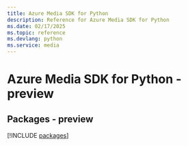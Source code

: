 ```yaml
---
title: Azure Media SDK for Python
description: Reference for Azure Media SDK for Python
ms.date: 02/17/2025
ms.topic: reference
ms.devlang: python
ms.service: media
---
```

# Azure Media SDK for Python - preview
## Packages - preview
[!INCLUDE [packages](media-index.md)]